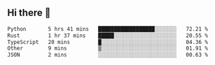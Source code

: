 ## Hi there 👋

<!--
**whirlun/whirlun** is a ✨ _special_ ✨ repository because its `README.md` (this file) appears on your GitHub profile.

Here are some ideas to get you started:

- 🔭 I’m currently working on ...
- 🌱 I’m currently learning ...
- 👯 I’m looking to collaborate on ...
- 🤔 I’m looking for help with ...
- 💬 Ask me about ...
- 📫 How to reach me: ...
- 😄 Pronouns: ...
- ⚡ Fun fact: ...
-->
<!--START_SECTION:waka-->

```txt
Python       5 hrs 41 mins   ██████████████████░░░░░░░   72.21 %
Rust         1 hr 37 mins    █████░░░░░░░░░░░░░░░░░░░░   20.55 %
TypeScript   20 mins         █░░░░░░░░░░░░░░░░░░░░░░░░   04.36 %
Other        9 mins          ▒░░░░░░░░░░░░░░░░░░░░░░░░   01.91 %
JSON         2 mins          ░░░░░░░░░░░░░░░░░░░░░░░░░   00.63 %
```

<!--END_SECTION:waka-->
